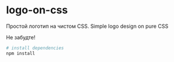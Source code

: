 # logo-on-css
Простой логотип на чистом CSS. Simple logo design on pure CSS

Не забудте!
``` bash
# install dependencies
npm install
```
